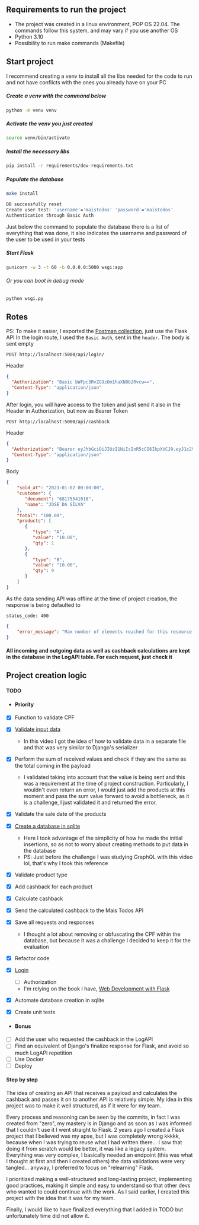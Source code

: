 ## Requirements to run the project
- The project was created in a linux environment, POP OS 22.04. The commands follow this system, and may vary if you use another OS
- Python 3.10
- Possibility to run make commands (Makefile)

## Start project
I recommend creating a venv to install all the libs needed for the code to run and not have conflicts with the ones you already have on your PC

##### Create a venv with the command below
```bash
python -m venv venv
```
##### Activate the venv you just created
```bash
source venv/bin/activate
```
##### Install the necessary libs
```bash
pip install -r requirements/dev-requirements.txt
```
##### Populate the database
```bash
make install

DB successfully reset
Create user test: 'username'='maistodos' 'password'='maistodos'
Authentication through Basic Auth
```
Just below the command to populate the database there is a list of everything that was done, it also indicates the username and password of the user to be used in your tests

##### Start Flask
```bash
gunicorn -w 3 -t 60 -b 0.0.0.0:5000 wsgi:app
```
###### Or you can boot in debug mode
```bash
python wsgi.py
```
## Rotes
PS: To make it easier, I exported the [Postman collection](https://drive.google.com/drive/folders/1UD04eMe_aF2aHHJmRTCFw_3iMzDIypqt?usp=sharing), just use the Flask API
In the login route, I used the ```Basic Auth```, sent in the ```header```. The body is sent empty
```
POST http://localhost:5000/api/login/
```
Header
```json
{
  "Authorization": "Basic bWFpc3RvZG9zOm1haXN0b2Rvcw==",
  "Content-Type": "application/json"
}
```

After login, you will have access to the token and just send it also in the Header in Authorization, but now as Bearer Token
```
POST http://localhost:5000/api/cashback
```
Header
```json
{
  "Authorization": "Bearer eyJhbGciOiJIUzI1NiIsInR5cCI6IkpXVCJ9.eyJ1c2VybmFtZSI6Im1haXN0b2RvcyIsImV4cCI6MTY3NTY0NTY4MX0.4a05Kp75AfwgGntyq-iyv-F1rH2TILH18CzygcTV3fM",
  "Content-Type": "application/json"
}
```

Body
```json
{
    "sold_at": "2023-01-02 00:00:00",
    "customer": {
       "document": "68175541016",
       "name": "JOSE DA SILVA"
    },
    "total": "100.00",
    "products": [
       {
          "type": "A",
          "value": "10.00",
          "qty": 1
       },
       {
          "type": "B",
          "value": "10.00",
          "qty": 9
       }
    ]
}
```

As the data sending API was offline at the time of project creation, the response is being defaulted to

```status_code: 400```
```json
{
    "error_message": "Max number of elements reached for this resource!"
}
```

#### All incoming and outgoing data as well as cashback calculations are kept in the database in the LogAPI table. For each request, just check it

## Project creation logic
#### TODO
- #### Priority
- [x] Function to validate CPF
- [x] [Validate input data](https://www.youtube.com/watch?v=Y_GQdxRSnIg)
  - In this video I got the idea of how to validate data in a separate file and that was very similar to Django's serializer
- [x] Perform the sum of received values and check if they are the same as the total coming in the payload
  - I validated taking into account that the value is being sent and this was a requirement at the time of project construction. Particularly, I wouldn't even return an error, I would just add the products at this moment and pass the sum value forward to avoid a bottleneck, as it is a challenge, I just validated it and returned the error.
- [x] Validate the sale date of the products
- [x] [Create a database in sqlite](https://www.youtube.com/watch?v=3h8K29U5_HA)
  - Here I took advantage of the simplicity of how he made the initial insertions, so as not to worry about creating methods to put data in the database
  - PS: Just before the challenge I was studying GraphQL with this video lol, that's why I took this reference
- [x] Validate product type
- [x] Add cashback for each product
- [x] Calculate cashback
- [x] Send the calculated cashback to the Mais Todos API
- [x] Save all requests and responses
  - I thought a lot about removing or obfuscating the CPF within the database, but because it was a challenge I decided to keep it for the evaluation
- [x] Refactor code
- [x] [Login](https://medium.com/@hedgarbezerra35/api-rest-com-flask-autenticacao-25d99b8679b6)
  - [ ] Authorization
  - I'm relying on the book I have, [Web Development with Flask](https://www.amazon.com.br/Flask-Web-Development-Miquel-Grinberg/dp/1491991739)
- [x] Automate database creation in sqlite
- [x] Create unit tests


- #### Bonus
- [ ] Add the user who requested the cashback in the LogAPI
- [ ] Find an equivalent of Django's finalize response for Flask, and avoid so much LogAPI repetition
- [ ] Use Docker
- [ ] Deploy

#### Step by step
The idea of creating an API that receives a payload and calculates the cashback and passes it on to another API is relatively simple. My idea in this project was to make it well structured, as if it were for my team.

Every process and reasoning can be seen by the commits, in fact I was created from "zero", my mastery is in Django and as soon as I was informed that I couldn't use it I went straight to Flask. 2 years ago I created a Flask project that I believed was my apse, but I was completely wrong kkkkk, because when I was trying to reuse what I had written there... I saw that doing it from scratch would be better, it was like a legacy system. Everything was very complex, I basically needed an endpoint (this was what I thought at first and then I created others) the data validations were very tangled... anyway, I preferred to focus on "relearning" Flask.

I prioritized making a well-structured and long-lasting project, implementing good practices, making it simple and easy to understand so that other devs who wanted to could continue with the work. As I said earlier, I created this project with the idea that it was for my team.

Finally, I would like to have finalized everything that I added in TODO but unfortunately time did not allow it.
